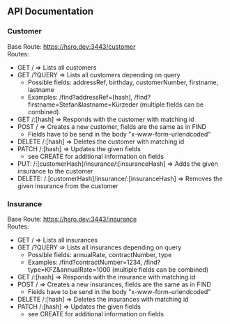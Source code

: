 ## API Documentation
### Customer  
Base Route: https://hsro.dev:3443/customer  
Routes:
* GET / => Lists all customers
* GET /?QUERY => Lists all customers depending on query
    * Possible fields: addressRef, birthday, customerNumber, firstname, lastname
    * Examples: /find?addressRef=[hash], /find?firstname=Stefan&lastname=Kürzeder (multiple fields can be combined)
* GET /:[hash] => Responds with the customer with matching id
* POST / => Creates a new customer, fields are the same as in FIND
    * Fields have to be send in the body "x-www-form-urlendcoded"
* DELETE /:[hash] => Deletes the customer with matching id
* PATCH /:[hash] => Updates the given fields 
    * see CREATE for additional information on fields
* PUT: /:[customerHash]/insurance/:[insuranceHash] => Adds the given insurance to the customer
* DELETE: /:[customerHash]/insurance/:[insuranceHash] => Removes the given insurance from the customer

### Insurance  
Base Route: https://hsro.dev:3443/insurance  
Routes:
* GET / => Lists all insurances
* GET /?QUERY => Lists all insurances depending on query
    * Possible fields: annualRate, contractNumber, type
    * Examples: /find?contractNumber=1234, /find?type=KFZ&annualRate=1000 (multiple fields can be combined)
* GET /:[hash] => Responds with the insurance with matching id
* POST / => Creates a new insurances, fields are the same as in FIND
    * Fields have to be send in the body "x-www-form-urlendcoded"
* DELETE /:[hash] => Deletes the insurances with matching id
* PATCH /:[hash] => Updates the given fields 
    * see CREATE for additional information on fields
